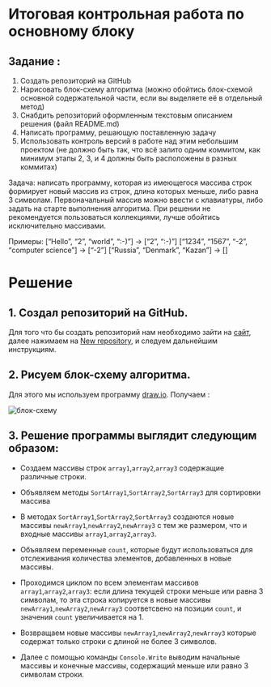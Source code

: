 # Итоговая контрольная работа по основному блоку

## Задание :

1. Создать репозиторий на GitHub
2. Нарисовать блок-схему алгоритма (можно обойтись блок-схемой основной содержательной части, если вы выделяете её в отдельный метод)
3. Снабдить репозиторий оформленным текстовым описанием решения (файл README.md)
4. Написать программу, решающую поставленную задачу
5. Использовать контроль версий в работе над этим небольшим проектом (не должно быть так, что всё залито одним коммитом, как минимум этапы 2, 3, и 4 должны быть расположены в разных коммитах)

Задача: написать программу, которая из имеющегося массива строк формирует новый массив из строк, длина которых меньше, либо равна 3 символам. Первоначальный массив можно ввести с клавиатуры, либо задать на старте выполнения алгоритма. При решении не рекомендуется пользоваться коллекциями, лучше обойтись исключительно массивами.

Примеры:
[“Hello”, “2”, “world”, “:-)”] → [“2”, “:-)”]
[“1234”, “1567”, “-2”, “computer science”] → [“-2”]
[“Russia”, “Denmark”, “Kazan”] → []

# Решение

## 1. Создал репозиторий на GitHub.

Для того что бы создать репозиторий нам необходимо зайти на [сайт](https://github.com/), далее нажимаем на [New repository](https://github.com/new), и следуем дальнейшим инструкциям.

## 2. Рисуем блок-схему алгоритма.

Для этого мы используем программу [draw.io](https://app.diagrams.net/).
Получаем :

 ![блок-схему](<Алгоритм .png>)

## 3. Решение программы выглядит следующим образом:

- Создаем массивы строк `array1`,`array2`,`array3` содержащие различные строки.

- Объявляем методы `SortArray1`,`SortArray2`,`SortArray3` для сортировки массива 

- В методах `SortArray1`,`SortArray2`,`SortArray3` создаются новые массивы `newArray1`,`newArray2`,`newArray3` с тем же размером, что и входные массивы `array1`,`array2`,`array3`.

- Объявляем переменные `count`, которые будут использоваться для отслеживания количества элементов, добавленных в новые массивы.

- Проходимся циклом по всем элементам массивов `array1`,`array2`,`array3`:
если длина текущей строки меньше или равна 3 символам, то эта строка копируется в новые массивы `newArray1`,`newArray2`,`newArray3` соответсвено на позиции `count`, и значения `count` увеличивается на 1.

- Возвращаем новые массивы `newArray1`,`newArray2`,`newArray3` которые содержат только строки с длиной не более 3 символов.
- Далее с помощью команды `Console.Write` выводим начальные массивы и конечные массивы, содержащий меньше или равно 3 символам строки.